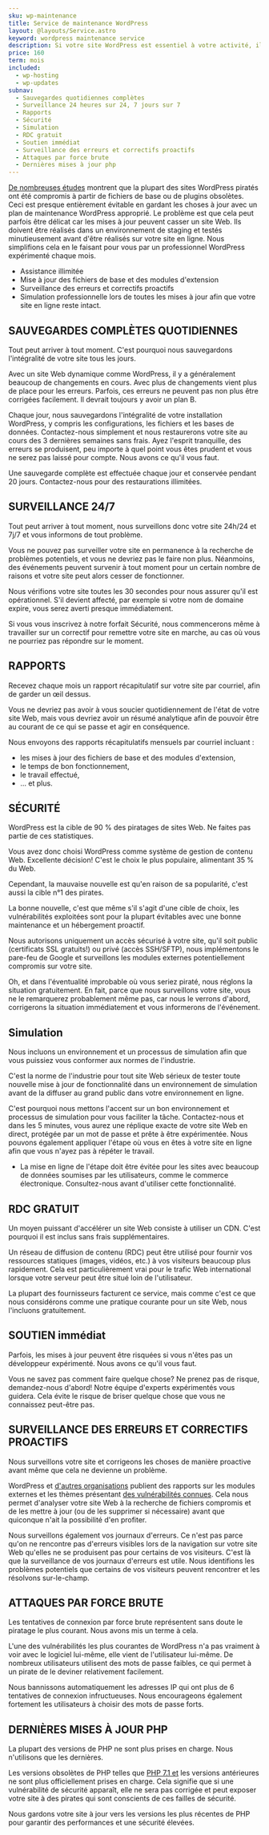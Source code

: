 ```yaml
---
sku: wp-maintenance
title: Service de maintenance WordPress
layout: @layouts/Service.astro
keyword: wordpress maintenance service
description: Si votre site WordPress est essentiel à votre activité, il doit être géré par des experts WordPress. Notre service de maintenance WordPress assignera un webmestre WordPress à votre site web afin que vous puissiez garder l'esprit tranquille et sans tracas.
price: 160
term: mois
included:
  - wp-hosting
  - wp-updates
subnav:
  - Sauvegardes quotidiennes complètes
  - Surveillance 24 heures sur 24, 7 jours sur 7
  - Rapports
  - Sécurité
  - Simulation
  - RDC gratuit
  - Soutien immédiat
  - Surveillance des erreurs et correctifs proactifs
  - Attaques par force brute
  - Dernières mises à jour php
---
```


[De nombreuses études](https://sucuri.net/reports/19-sucuri-2018-hacked-report.pdf) montrent que la plupart des sites WordPress piratés ont été compromis à partir de fichiers de base ou de plugins obsolètes. Ceci est presque entièrement évitable en gardant les choses à jour avec un plan de maintenance WordPress approprié. Le problème est que cela peut parfois être délicat car les mises à jour peuvent casser un site Web. Ils doivent être réalisés dans un environnement de staging et testés minutieusement avant d'être réalisés sur votre site en ligne. Nous simplifions cela en le faisant pour vous par un professionnel WordPress expérimenté chaque mois.

- Assistance illimitée
- Mise à jour des fichiers de base et des modules d'extension
- Surveillance des erreurs et correctifs proactifs
- Simulation professionnelle lors de toutes les mises à jour afin que votre site en ligne reste intact.

## SAUVEGARDES COMPLÈTES QUOTIDIENNES

Tout peut arriver à tout moment. C'est pourquoi nous sauvegardons l'intégralité de votre site tous les jours.

Avec un site Web dynamique comme WordPress, il y a généralement beaucoup de changements en cours. Avec plus de changements vient plus de place pour les erreurs. Parfois, ces erreurs ne peuvent pas non plus être corrigées facilement. Il devrait toujours y avoir un plan B.

Chaque jour, nous sauvegardons l'intégralité de votre installation WordPress, y compris les configurations, les fichiers et les bases de données. Contactez-nous simplement et nous restaurerons votre site au cours des 3 dernières semaines sans frais. Ayez l'esprit tranquille, des erreurs se produisent, peu importe à quel point vous êtes prudent et vous ne serez pas laissé pour compte. Nous avons ce qu'il vous faut.

Une sauvegarde complète est effectuée chaque jour et conservée pendant 20 jours. Contactez-nous pour des restaurations illimitées.

## SURVEILLANCE 24/7

Tout peut arriver à tout moment, nous surveillons donc votre site 24h/24 et 7j/7 et vous informons de tout problème.

Vous ne pouvez pas surveiller votre site en permanence à la recherche de problèmes potentiels, et vous ne devriez pas le faire non plus. Néanmoins, des événements peuvent survenir à tout moment pour un certain nombre de raisons et votre site peut alors cesser de fonctionner.

Nous vérifions votre site toutes les 30 secondes pour nous assurer qu'il est opérationnel. S'il devient affecté, par exemple si votre nom de domaine expire, vous serez averti presque immédiatement.

Si vous vous inscrivez à notre forfait Sécurité, nous commencerons même à travailler sur un correctif pour remettre votre site en marche, au cas où vous ne pourriez pas répondre sur le moment.

## RAPPORTS

Recevez chaque mois un rapport récapitulatif sur votre site par courriel, afin de garder un œil dessus.

Vous ne devriez pas avoir à vous soucier quotidiennement de l'état de votre site Web, mais vous devriez avoir un résumé analytique afin de pouvoir être au courant de ce qui se passe et agir en conséquence.

Nous envoyons des rapports récapitulatifs mensuels par courriel incluant :

- les mises à jour des fichiers de base et des modules d'extension,
- le temps de bon fonctionnement,
- le travail effectué,
- … et plus.

## SÉCURITÉ

WordPress est la cible de 90 % des piratages de sites Web. Ne faites pas partie de ces statistiques.

Vous avez donc choisi WordPress comme système de gestion de contenu Web. Excellente décision! C'est le choix le plus populaire, alimentant 35 % du Web.

Cependant, la mauvaise nouvelle est qu'en raison de sa popularité, c'est aussi la cible n°1 des pirates.

La bonne nouvelle, c'est que même s'il s'agit d'une cible de choix, les vulnérabilités exploitées sont pour la plupart évitables avec une bonne maintenance et un hébergement proactif.

Nous autorisons uniquement un accès sécurisé à votre site, qu'il soit public (certificats SSL gratuits!) ou privé (accès SSH/SFTP), nous implémentons le pare-feu de Google et surveillons les modules externes potentiellement compromis sur votre site.

Oh, et dans l'éventualité improbable où vous seriez piraté, nous réglons la situation gratuitement. En fait, parce que nous surveillons votre site, vous ne le remarquerez probablement même pas, car nous le verrons d'abord, corrigerons la situation immédiatement et vous informerons de l'événement.

## Simulation

Nous incluons un environnement et un processus de simulation afin que vous puissiez vous conformer aux normes de l'industrie.

C'est la norme de l'industrie pour tout site Web sérieux de tester toute nouvelle mise à jour de fonctionnalité dans un environnement de simulation avant de la diffuser au grand public dans votre environnement en ligne.

C'est pourquoi nous mettons l'accent sur un bon environnement et processus de simulation pour vous faciliter la tâche. Contactez-nous et dans les 5 minutes, vous aurez une réplique exacte de votre site Web en direct, protégée par un mot de passe et prête à être expérimentée. Nous pouvons également appliquer l'étape où vous en êtes à votre site en ligne afin que vous n'ayez pas à répéter le travail.

- La mise en ligne de l'étape doit être évitée pour les sites avec beaucoup de données soumises par les utilisateurs, comme le commerce électronique. Consultez-nous avant d'utiliser cette fonctionnalité.

## RDC GRATUIT

Un moyen puissant d'accélérer un site Web consiste à utiliser un CDN. C'est pourquoi il est inclus sans frais supplémentaires.

Un réseau de diffusion de contenu (RDC) peut être utilisé pour fournir vos ressources statiques (images, vidéos, etc.) à vos visiteurs beaucoup plus rapidement. Cela est particulièrement vrai pour le trafic Web international lorsque votre serveur peut être situé loin de l'utilisateur.

La plupart des fournisseurs facturent ce service, mais comme c'est ce que nous considérons comme une pratique courante pour un site Web, nous l'incluons gratuitement.

## SOUTIEN immédiat

Parfois, les mises à jour peuvent être risquées si vous n'êtes pas un développeur expérimenté. Nous avons ce qu'il vous faut.

Vous ne savez pas comment faire quelque chose? Ne prenez pas de risque, demandez-nous d'abord! Notre équipe d'experts expérimentés vous guidera. Cela évite le risque de briser quelque chose que vous ne connaissez peut-être pas.

## SURVEILLANCE DES ERREURS ET CORRECTIFS PROACTIFS

Nous surveillons votre site et corrigeons les choses de manière proactive avant même que cela ne devienne un problème.

WordPress et [d'autres organisations](https://wpvulndb.com/plugins) publient des rapports sur les modules externes et les thèmes présentant [des vulnérabilités connues](https://wordpress.org/plugins/tags/vulnerability/). Cela nous permet d'analyser votre site Web à la recherche de fichiers compromis et de les mettre à jour (ou de les supprimer si nécessaire) avant que quiconque n'ait la possibilité d'en profiter.

Nous surveillons également vos journaux d'erreurs. Ce n'est pas parce qu'on ne rencontre pas d'erreurs visibles lors de la navigation sur votre site Web qu'elles ne se produisent pas pour certains de vos visiteurs. C'est là que la surveillance de vos journaux d'erreurs est utile. Nous identifions les problèmes potentiels que certains de vos visiteurs peuvent rencontrer et les résolvons sur-le-champ.

## ATTAQUES PAR FORCE BRUTE

Les tentatives de connexion par force brute représentent sans doute le piratage le plus courant. Nous avons mis un terme à cela.

L'une des vulnérabilités les plus courantes de WordPress n'a pas vraiment à voir avec le logiciel lui-même, elle vient de l'utilisateur lui-même. De nombreux utilisateurs utilisent des mots de passe faibles, ce qui permet à un pirate de le deviner relativement facilement.

Nous bannissons automatiquement les adresses IP qui ont plus de 6 tentatives de connexion infructueuses. Nous encourageons également fortement les utilisateurs à choisir des mots de passe forts.

## DERNIÈRES MISES À JOUR PHP

La plupart des versions de PHP ne sont plus prises en charge. Nous n'utilisons que les dernières.

Les versions obsolètes de PHP telles que [PHP 7.1 et](https://www.php.net/supported-versions.php) les versions antérieures ne sont plus officiellement prises en charge. Cela signifie que si une vulnérabilité de sécurité apparaît, elle ne sera pas corrigée et peut exposer votre site à des pirates qui sont conscients de ces failles de sécurité.

Nous gardons votre site à jour vers les versions les plus récentes de PHP pour garantir des performances et une sécurité élevées.
